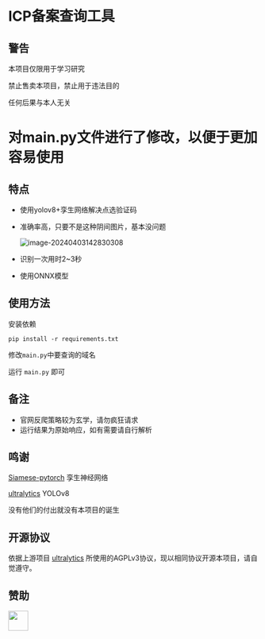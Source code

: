 # ICP备案查询工具

## 警告

本项目仅限用于学习研究

禁止售卖本项目，禁止用于违法目的

任何后果与本人无关

# 对main.py文件进行了修改，以便于更加容易使用

## 特点

- 使用yolov8+孪生网络解决点选验证码

- 准确率高，只要不是这种阴间图片，基本没问题

  ![image-20240403142830308](https://s21.ax1x.com/2024/04/03/pFH4pKU.png)

- 识别一次用时2~3秒

- 使用ONNX模型

## 使用方法

安装依赖

```shell
pip install -r requirements.txt
```

修改`main.py`中要查询的域名

运行 `main.py` 即可

## 备注

- 官网反爬策略较为玄学，请勿疯狂请求
- 运行结果为原始响应，如有需要请自行解析

## 鸣谢

[Siamese-pytorch](https://github.com/bubbliiiing/Siamese-pytorch) 孪生神经网络

[ultralytics](https://github.com/ultralytics/ultralytics) YOLOv8

没有他们的付出就没有本项目的诞生

## 开源协议

依据上游项目 [ultralytics](https://github.com/ultralytics/ultralytics) 所使用的AGPLv3协议，现以相同协议开源本项目，请自觉遵守。

## 赞助

[<img src="https://api.gitsponsors.com/api/badge/img?id=590052496" height="40">](https://api.gitsponsors.com/api/badge/link?p=IQnJpuE8gXbLZETu+OZek/ciiZ/Kv+ucB/cyFNpvRhpTADM/U2mn7+YxyHF1uHGzJM7cmNO4/t11mrXXXqlhnfqj44NUyu7+hI6MvWPOl6yXxj/0fK4REqmpEg6DcQ/9gyTWUalDuSHCCQIkXK4FTA==)
